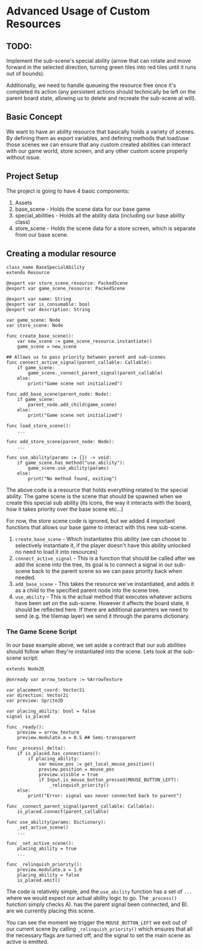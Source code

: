 # Advanced Usage of Custom Resources

## TODO:

Implement the sub-scene's special ability (arrow that can rotate and move forward in the selected direction, turning green tiles into red tiles until it runs out of bounds).

Additionally, we need to handle queueing the resource free once it's completed its action (any persistent actions should technically be left on the parent board state, allowing us to delete and recreate the sub-scene at will).

## Basic Concept

We want to have an ability resource that basically holds a variety of scenes. By defining them as export variables, and defining methods that load/use those scenes we can ensure that any custom created abilities can interact with our game world, store screen, and any other custom scene properly without issue.

## Project Setup

The project is going to have 4 basic components:

1. Assets
2. base_scene - Holds the scene data for our base game
3. special_abilities - Holds all the ability data (including our base ability class)
4. store_scene - Holds the scene data for a store screen, which is separate from our base scene.

## Creating a modular resource

```
class_name BaseSpecialAbility
extends Resource

@export var store_scene_resource: PackedScene
@export var game_scene_resource: PackedScene

@export var name: String
@export var is_consumable: bool
@export var description: String

var game_scene: Node
var store_scene: Node

func create_base_scene():
	var new_scene := game_scene_resource.instantiate()
	game_scene = new_scene
	
## Allows us to pass priority between parent and sub-scenes
func connect_active_signal(parent_callable: Callable):
	if game_scene:
		game_scene._connect_parent_signal(parent_callable)
	else:
		print("Game scene not initialized")

func add_base_scene(parent_node: Node):
	if game_scene:
		parent_node.add_child(game_scene)
	else:
		print("Game scene not initialized")
	
func load_store_scene():
	...

func add_store_scene(parent_node: Node):
	...

func use_ability(params := {}) -> void:
	if game_scene.has_method("use_ability"):
		game_scene.use_ability(params)
	else:
		print("No method found, exiting")
```

The above code is a resource that holds everything related to the special ability. The game scene is the scene that should be spawned when we create this special sub ability (its icons, the way it interacts with the board, how it takes priority over the base scene etc...)

For now, the store scene code is ignored, but we added 4 important functions that allows our base game to interact with this new sub-scene.

1. `create_base_scene` - Which instantiates this ability (we can choose to selectively instantiate it, if the player doesn't have this ability unlocked no need to load it into resources)
2. `connect_active_signal` - This is a function that should be called after we add the scene into the tree, its goal is to connect a signal in our sub-scene back to the parent scene so we can pass priority back when needed.
3. `add_base_scene` - This takes the resource we've instantiated, and adds it as a child to the specified parent node into the scene tree.
4. `use_ability` - This is the actual method that executes whatever actions have been set on the sub-scene. However it affects the board state, it should be reflected here. If there are additional paramters we need to send (e.g. the tilemap layer) we send it through the params dictionary.

### The Game Scene Script

In our base example above, we set aside a contract that our sub abilities should follow when they're instantiated into the scene. Lets look at the sub-scene script:

```
extends Node2D

@onready var arrow_texture := %ArrowTexture

var placement_coord: Vector2i
var direction: Vector2i
var preview: Sprite2D

var placing_ability: bool = false
signal is_placed

func _ready():
	preview = arrow_texture
	preview.modulate.a = 0.5 ## Semi-transparent

func _process(_delta):
	if is_placed.has_connections():
		if placing_ability:
			var mouse_pos := get_local_mouse_position()
			preview.position = mouse_pos
			preview.visible = true
			if Input.is_mouse_button_pressed(MOUSE_BUTTON_LEFT):
				_relinquish_priority()
	else:
		print("Error: signal was never connected back to parent")

func _connect_parent_signal(parent_callable: Callable):
	is_placed.connect(parent_callable)

func use_ability(params: Dictionary):
	_set_active_scene()
	...

func _set_active_scene():
	placing_ability = true
	...

func _relinquish_priority():
	preview.modulate.a = 1.0
	placing_ability = false
	is_placed.emit()
```

The code is relatively simple, and the `use_ability` function has a set of `...` where we would expect our actual ability logic to go. The `_process()` function simply checks A). has the parent signal been connected, and B). are we currently placing this scene.

You can see the moment we trigger the `MOUSE_BUTTON_LEFT` we exit out of our current scene by calling `_relinquish_priority()` which ensures that all the necessary flags are turned off, and the signal to set the main scene as active is emitted.

